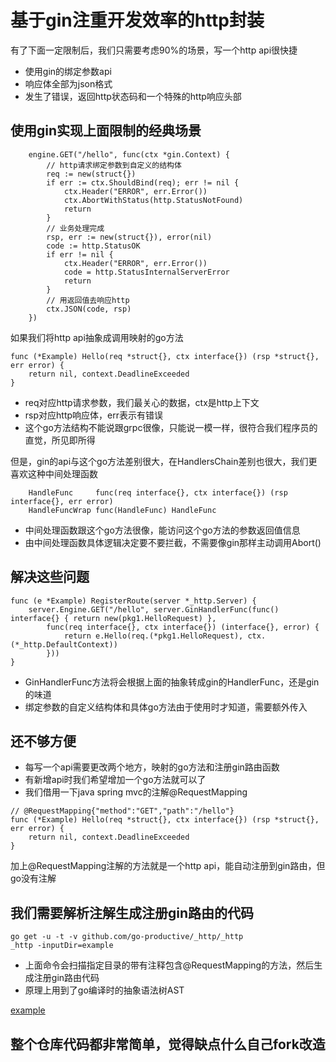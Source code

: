 # 基于gin注重开发效率的http封装

有了下面一定限制后，我们只需要考虑90%的场景，写一个http api很快捷

- 使用gin的绑定参数api
- 响应体全部为json格式
- 发生了错误，返回http状态码和一个特殊的http响应头部

## 使用gin实现上面限制的经典场景

```
	engine.GET("/hello", func(ctx *gin.Context) {
		// http请求绑定参数到自定义的结构体
		req := new(struct{})
		if err := ctx.ShouldBind(req); err != nil {
			ctx.Header("ERROR", err.Error())
			ctx.AbortWithStatus(http.StatusNotFound)
			return
		}
		// 业务处理完成
		rsp, err := new(struct{}), error(nil)
		code := http.StatusOK
		if err != nil {
			ctx.Header("ERROR", err.Error())
			code = http.StatusInternalServerError
			return
		}
		// 用返回值去响应http
		ctx.JSON(code, rsp)
	})
```

如果我们将http api抽象成调用映射的go方法

```
func (*Example) Hello(req *struct{}, ctx interface{}) (rsp *struct{}, err error) {
	return nil, context.DeadlineExceeded
}
```

- req对应http请求参数，我们最关心的数据，ctx是http上下文
- rsp对应http响应体，err表示有错误
- 这个go方法结构不能说跟grpc很像，只能说一模一样，很符合我们程序员的直觉，所见即所得

但是，gin的api与这个go方法差别很大，在HandlersChain差别也很大，我们更喜欢这种中间处理函数

```
	HandleFunc     func(req interface{}, ctx interface{}) (rsp interface{}, err error)
	HandleFuncWrap func(HandleFunc) HandleFunc
```

- 中间处理函数跟这个go方法很像，能访问这个go方法的参数返回值信息
- 由中间处理函数具体逻辑决定要不要拦截，不需要像gin那样主动调用Abort()

## 解决这些问题

```
func (e *Example) RegisterRoute(server *_http.Server) {
	server.Engine.GET("/hello", server.GinHandlerFunc(func() interface{} { return new(pkg1.HelloRequest) },
		func(req interface{}, ctx interface{}) (interface{}, error) {
			return e.Hello(req.(*pkg1.HelloRequest), ctx.(*_http.DefaultContext))
		}))
}
```

- GinHandlerFunc方法将会根据上面的抽象转成gin的HandlerFunc，还是gin的味道
- 绑定参数的自定义结构体和具体go方法由于使用时才知道，需要额外传入

## 还不够方便

- 每写一个api需要更改两个地方，映射的go方法和注册gin路由函数
- 有新增api时我们希望增加一个go方法就可以了
- 我们借用一下java spring mvc的注解@RequestMapping

```
// @RequestMapping{"method":"GET","path":"/hello"}
func (*Example) Hello(req *struct{}, ctx interface{}) (rsp *struct{}, err error) {
	return nil, context.DeadlineExceeded
}
```

加上@RequestMapping注解的方法就是一个http api，能自动注册到gin路由，但go没有注解

## 我们需要解析注解生成注册gin路由的代码

```
go get -u -t -v github.com/go-productive/_http/_http
_http -inputDir=example
```

- 上面命令会扫描指定目录的带有注释包含@RequestMapping的方法，然后生成注册gin路由代码
- 原理上用到了go编译时的抽象语法树AST

[example](example/example.go)

## 整个仓库代码都非常简单，觉得缺点什么自己fork改造
